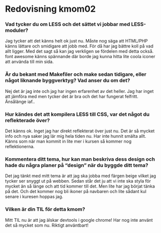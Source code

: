 ---
---
Redovisning kmom02
=========================

<H3>Vad tycker du om LESS och det sättet vi jobbar med LESS-moduler?</H3>
Jag tycker att det känns helt ok just nu. Måste nog säga att HTML/PHP känns lättare och smidigare att jobb med. För då har jag bättre koll på vad allt ligger. Med det sagt så kan jag verkligen se fördelen med detta också. font awesome känns spännande där borde jag kunna hitta lite coola iconer att använda till min sida.

<H3>Är du bekant med Makefiler och make sedan tidigare, eller något liknande byggverktyg? Vad anser du om det?</H3>
Nej det är jag inte och jag har ingen erfarenhet av det heller.
Jag har inget att jämföra med men tycker det är bra och det har fungerat felfritt. Änsålänge iaf.. </br>

<H3>Hur kändes det att kompilera LESS till CSS, var det något du reflekterade över?</H3>
Det känns ok. Inget jag har direkt reflekterat över just nu. Det är så mycket info och nya saker jag lär mig hela tiden nu. Har inte hunnit smälta allt. Känns som när man kommit in lite mer i kursen så kommer nog reflektionerna. </br>

<H3>Kommentera ditt tema, hur kan man beskriva dess design och hade du några planer på “design” när du byggde ditt tema?</H3>
Det jag tänkt med mitt tema är att jag ska jobba med färgen beige vilket jag tycker ser snyggt ut på webben. Sedan står det ju att vi inte ska styla för mycket än så länge och att tid kommer till det. Men lite har jag börjat tänka på det. Och det kommer nog bli ikoner på navbaren och lite sådant kul senare i kuresen hoppas jag. </br>

<H3>Vilken är din TIL för detta kmom?</H3>
Mitt TIL nu är att jag älskar devtools i google chrome! Har nog inte använt det så mycket som nu. Riktigt använtbart!

